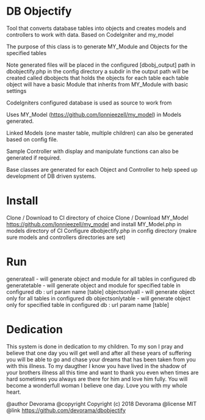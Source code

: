 # DB Objectify
Tool that converts database tables into objects and creates models and controllers to work with data. Based on CodeIgniter and my_model

The purpose of this class is to generate MY_Module and Objects for the specified tables

Note generated files will be placed in the configured [dbobj_output] path in dbobjectify.php in the config directory
a subdir in the output path will be created called dbobjects that holds the objects for each table
each table object will have a basic Module that inherits from MY_Module with basic settings

CodeIgniters configured database is used as source to work from

Uses MY_Model (https://github.com/lonnieezell/my_model) in Models generated. 

Linked Models (one master table, multiple children) can also be generated based on config file.

Sample Controller with display and manipulate functions can also be generated if required.

Base classes are generated for each Object and Controller to help speed up development of DB driven systems.

# Install
Clone / Download to CI directory of choice
Clone / Download MY_Model https://github.com/lonnieezell/my_model and install MY_Model.php in models directory of CI
Configure dbobjectify.php in config directory (makre sure models and controllers directories are set)

# Run
generateall - will generate object and module for all tables in configured db
generatetable - will generate object and module for specified table in configured db : url param name [table]
objectsonlyall - will generate object only for all tables in configured db
objectsonlytable - will generate object only for specified table in configured db : url param name [table]

# Dedication
This system is done in dedication to my children. 
To my son I pray and believe that one day you will get well and after all these years 
of suffering you will be able to go and chase your dreams that has been taken from you
with this illness. To my daugther I know you have lived in the shadow of your brothers
illness all this time and want to thank you even when times are hard sometimes you always 
are there for him and love him fully. You will become a wonderfull woman I believe one day.
Love you with my whole heart.
 
@author Devorama
@copyright Copyright (c) 2018  Devorama
@license MIT
@link  https://github.com/devorama/dbobjectify 
